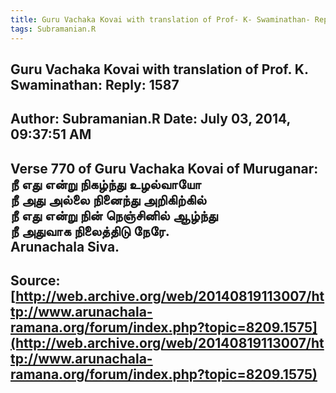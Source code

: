 ```yaml
--- 
title: Guru Vachaka Kovai with translation of Prof- K- Swaminathan- Reply- 1587   
tags: Subramanian.R  
---  
```

##  Guru Vachaka Kovai with translation of Prof. K. Swaminathan: Reply: 1587  
Author: Subramanian.R       Date: July 03, 2014, 09:37:51 AM  
---  
Verse 770 of Guru Vachaka Kovai of Muruganar: நீ எது என்று நிகழ்ந்து உழல்வாயோ   
நீ அது அல்லை நினைந்து அறிகிற்கில்   
நீ எது என்று நின் நெஞ்சினில் ஆழ்ந்து   
நீ அதுவாக நிலைத்திடு நேரே.   
Arunachala Siva.
 ---  
Source:[http://web.archive.org/web/20140819113007/http://www.arunachala-ramana.org/forum/index.php?topic=8209.1575](http://web.archive.org/web/20140819113007/http://www.arunachala-ramana.org/forum/index.php?topic=8209.1575)   
---  

